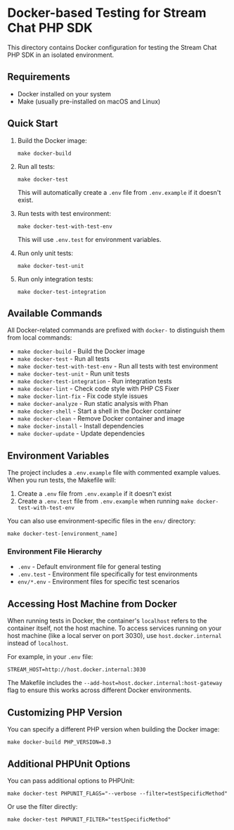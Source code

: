 # Docker-based Testing for Stream Chat PHP SDK

This directory contains Docker configuration for testing the Stream Chat PHP SDK in an isolated environment.

## Requirements

- Docker installed on your system
- Make (usually pre-installed on macOS and Linux)

## Quick Start

1. Build the Docker image:
   ```
   make docker-build
   ```

2. Run all tests:
   ```
   make docker-test
   ```
   This will automatically create a `.env` file from `.env.example` if it doesn't exist.

3. Run tests with test environment:
   ```
   make docker-test-with-test-env
   ```
   This will use `.env.test` for environment variables.

4. Run only unit tests:
   ```
   make docker-test-unit
   ```

5. Run only integration tests:
   ```
   make docker-test-integration
   ```

## Available Commands

All Docker-related commands are prefixed with `docker-` to distinguish them from local commands:

- `make docker-build` - Build the Docker image
- `make docker-test` - Run all tests
- `make docker-test-with-test-env` - Run all tests with test environment
- `make docker-test-unit` - Run unit tests
- `make docker-test-integration` - Run integration tests
- `make docker-lint` - Check code style with PHP CS Fixer
- `make docker-lint-fix` - Fix code style issues
- `make docker-analyze` - Run static analysis with Phan
- `make docker-shell` - Start a shell in the Docker container
- `make docker-clean` - Remove Docker container and image
- `make docker-install` - Install dependencies
- `make docker-update` - Update dependencies

## Environment Variables

The project includes a `.env.example` file with commented example values. When you run tests, the Makefile will:

1. Create a `.env` file from `.env.example` if it doesn't exist
2. Create a `.env.test` file from `.env.example` when running `make docker-test-with-test-env`

You can also use environment-specific files in the `env/` directory:

```
make docker-test-[environment_name]
```

### Environment File Hierarchy

- `.env` - Default environment file for general testing
- `.env.test` - Environment file specifically for test environments
- `env/*.env` - Environment files for specific test scenarios

## Accessing Host Machine from Docker

When running tests in Docker, the container's `localhost` refers to the container itself, not the host machine. To access services running on your host machine (like a local server on port 3030), use `host.docker.internal` instead of `localhost`.

For example, in your `.env` file:
```
STREAM_HOST=http://host.docker.internal:3030
```

The Makefile includes the `--add-host=host.docker.internal:host-gateway` flag to ensure this works across different Docker environments.

## Customizing PHP Version

You can specify a different PHP version when building the Docker image:
```
make docker-build PHP_VERSION=8.3
```

## Additional PHPUnit Options

You can pass additional options to PHPUnit:
```
make docker-test PHPUNIT_FLAGS="--verbose --filter=testSpecificMethod"
```

Or use the filter directly:
```
make docker-test PHPUNIT_FILTER="testSpecificMethod"
```
